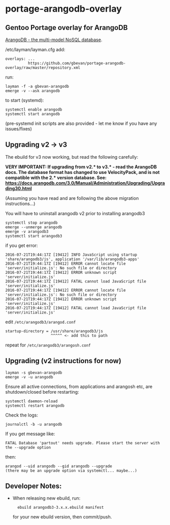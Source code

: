 portage-arangodb-overlay
========================

Gentoo Portage overlay for ArangoDB
-----------------------------------

[ArangoDB - the multi-model NoSQL database](https://www.arangodb.com/).

/etc/layman/layman.cfg add:

    overlays: ...
              https://github.com/gbevan/portage-arangodb-overlay/raw/master/repository.xml

run:

    layman -f -a gbevan-arangodb
    emerge -v --ask arangodb

to start (systemd):

    systemctl enable arangodb
    systemctl start arangodb

(pre-systemd init scripts are also provided - let me know if you have any issues/fixes)

Upgrading v2 -> v3
---------

The ebuild for v3 now working, but read the following carefully:

__VERY IMPORTANT: If upgrading from v2.\* to v3.\* - read the ArangoDB docs.  The database format has changed to use VelocityPack, and is not compatible with the 2.* version database.  See: https://docs.arangodb.com/3.0/Manual/Administration/Upgrading/Upgrading30.html__

(Assuming you have read and are following the above migration instructions...)

You will have to uninstall arangodb v2 prior to installing arangodb3

    systemctl stop arangodb
    emerge --unmerge arangodb
    emerge -v arangodb3
    systemctl start arangodb3

if you get error:

    2016-07-21T19:44:17Z [19412] INFO JavaScript using startup 'share/arangodb3/js', application '/var/lib/arangodb3-apps'
    2016-07-21T19:44:17Z [19412] ERROR cannot locate file 'server/initialize.js': No such file or directory
    2016-07-21T19:44:17Z [19412] ERROR unknown script 'server/initialize.js'
    2016-07-21T19:44:17Z [19412] FATAL cannot load JavaScript file 'server/initialize.js'
    2016-07-21T19:44:17Z [19412] ERROR cannot locate file 'server/initialize.js': No such file or directory
    2016-07-21T19:44:17Z [19412] ERROR unknown script 'server/initialize.js'
    2016-07-21T19:44:17Z [19412] FATAL cannot load JavaScript file 'server/initialize.js'

edit ```/etc/arangodb3/arangod.conf```

    startup-directory = /usr/share/arangodb3/js
                        ^^^^^ <- add this to path

repeat for ```/etc/arangodb3/arangosh.conf```


Upgrading (v2 instructions for now)
---------

    layman -s gbevan-arangodb
    emerge -v -u arangodb

Ensure all active connections, from applications and arangosh etc, are shutdown/closed before restarting:

    systemctl daemon-reload
    systemctl restart arangodb

Check the logs:

    journalctl -b -u arangodb

If you get message like:

    FATAL Database 'partout' needs upgrade. Please start the server with the --upgrade option

then:

    arangod --uid arangodb --gid arangodb --upgrade
    (there may be an upgrade option via systemctl... maybe...)


Developer Notes:
----------------

* When releasing new ebuild, run:

        ebuild arangodb3-3.x.x.ebuild manifest

  for your new ebuild version, then commit/push.
